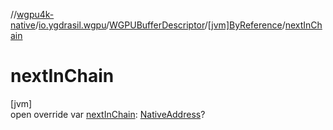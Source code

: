 //[wgpu4k-native](../../../../index.md)/[io.ygdrasil.wgpu](../../index.md)/[WGPUBufferDescriptor](../index.md)/[[jvm]ByReference](index.md)/[nextInChain](next-in-chain.md)

# nextInChain

[jvm]\
open override var [nextInChain](next-in-chain.md): [NativeAddress](../../../ffi/-native-address/index.md)?